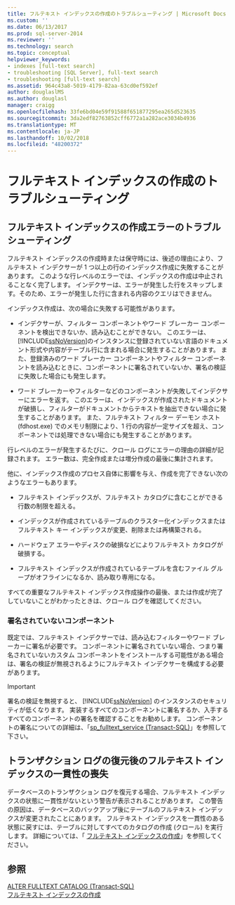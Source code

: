 ```yaml
---
title: フルテキスト インデックスの作成のトラブルシューティング | Microsoft Docs
ms.custom: ''
ms.date: 06/13/2017
ms.prod: sql-server-2014
ms.reviewer: ''
ms.technology: search
ms.topic: conceptual
helpviewer_keywords:
- indexes [full-text search]
- troubleshooting [SQL Server], full-text search
- troubleshooting [full-text search]
ms.assetid: 964c43a8-5019-4179-82aa-63cd0ef592ef
author: douglaslMS
ms.author: douglasl
manager: craigg
ms.openlocfilehash: 33fe6bd04e59f91588f651877295ea265d523635
ms.sourcegitcommit: 3da2edf82763852cff6772a1a282ace3034b4936
ms.translationtype: MT
ms.contentlocale: ja-JP
ms.lasthandoff: 10/02/2018
ms.locfileid: "48200372"
---
```

# <a name="troubleshoot-full-text-indexing"></a>フルテキスト インデックスの作成のトラブルシューティング
     
##  <a name="failure"></a> フルテキスト インデックスの作成エラーのトラブルシューティング  
 フルテキスト インデックスの作成時または保守時には、後述の理由により、フルテキスト インデクサーが 1 つ以上の行のインデックス作成に失敗することがあります。 このような行レベルのエラーでは、インデックスの作成は中止されることなく完了します。 インデクサーは、エラーが発生した行をスキップします。そのため、エラーが発生した行に含まれる内容のクエリはできません。  
  
 インデックス作成は、次の場合に失敗する可能性があります。  
  
-   インデクサーが、フィルター コンポーネントやワード ブレーカー コンポーネントを検出できないか、読み込むことができない。 このエラーは、 [!INCLUDE[ssNoVersion](../../includes/ssnoversion-md.md)]のインスタンスに登録されていない言語のドキュメント形式や内容がテーブル行に含まれる場合に発生することがあります。 また、登録済みのワード ブレーカー コンポーネントやフィルター コンポーネントを読み込むときに、コンポーネントに署名されていないか、署名の検証に失敗した場合にも発生します。  
  
-   ワード ブレーカーやフィルターなどのコンポーネントが失敗してインデクサーにエラーを返す。 このエラーは、インデックスが作成されたドキュメントが破損し、フィルターがドキュメントからテキストを抽出できない場合に発生することがあります。 また、フルテキスト フィルター デーモン ホスト (fdhost.exe) でのメモリ制限により、1 行の内容が一定サイズを超え、コンポーネントでは処理できない場合にも発生することがあります。  
  
 行レベルのエラーが発生するたびに、クロール ログにエラーの理由の詳細が記録されます。 エラー数は、完全作成または増分作成の最後に集計されます。  
  
 他に、インデックス作成のプロセス自体に影響を与え、作成を完了できない次のようなエラーもあります。  
  
-   フルテキスト インデックスが、フルテキスト カタログに含むことができる行数の制限を超える。  
  
-   インデックスが作成されているテーブルのクラスター化インデックスまたはフルテキスト キー インデックスが変更、削除または再構築される。  
  
-   ハードウェア エラーやディスクの破損などによりフルテキスト カタログが破損する。  
  
-   フルテキスト インデックスが作成されているテーブルを含むファイル グループがオフラインになるか、読み取り専用になる。  
  
 すべての重要なフルテキスト インデックス作成操作の最後、または作成が完了していないことがわかったときは、クロール ログを確認してください。  
  
### <a name="unsigned-components"></a>署名されていないコンポーネント  
 既定では、フルテキスト インデクサーでは、読み込むフィルターやワード ブレーカーに署名が必要です。 コンポーネントに署名されていない場合、つまり署名されていないカスタム コンポーネントをインストールする可能性がある場合は、署名の検証が無視されるようにフルテキスト インデクサーを構成する必要があります。  
  
> [!IMPORTANT]  
>  署名の検証を無視すると、 [!INCLUDE[ssNoVersion](../../includes/ssnoversion-md.md)] のインスタンスのセキュリティが低くなります。 実装するすべてのコンポーネントに署名するか、入手するすべてのコンポーネントの署名を確認することをお勧めします。 コンポーネントの署名についての詳細は、「[sp_fulltext_service &#40;Transact-SQL&#41;](/sql/relational-databases/system-stored-procedures/sp-fulltext-service-transact-sql)」を参照して下さい。  
  

  
##  <a name="state"></a> トランザクション ログの復元後のフルテキスト インデックスの一貫性の喪失  
 データベースのトランザクション ログを復元する場合、フルテキスト インデックスの状態に一貫性がないという警告が表示されることがあります。 この警告の原因は、データベースのバックアップ後にテーブルのフルテキスト インデックスが変更されたことにあります。 フルテキスト インデックスを一貫性のある状態に戻すには、テーブルに対してすべてのカタログの作成 (クロール) を実行します。 詳細については、「 [フルテキスト インデックスの作成](../indexes/indexes.md)」を参照してください。  
  

  
## <a name="see-also"></a>参照  
 [ALTER FULLTEXT CATALOG &#40;Transact-SQL&#41;](/sql/t-sql/statements/alter-fulltext-catalog-transact-sql)   
 [フルテキスト インデックスの作成](../indexes/indexes.md)  
  
  
